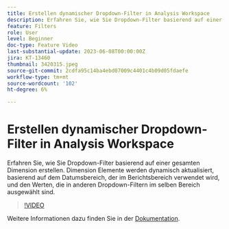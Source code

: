 ```yaml
---
title: Erstellen dynamischer Dropdown-Filter in Analysis Workspace
description: Erfahren Sie, wie Sie Dropdown-Filter basierend auf einer gesamten Dimension erstellen. Dimension Elemente werden dynamisch aktualisiert, basierend auf dem Datumsbereich, der im Berichtsbereich verwendet wird, und den Werten, die in anderen Dropdown-Filtern im selben Bereich ausgewählt sind.
feature: Filters
role: User
level: Beginner
doc-type: Feature Video
last-substantial-update: 2023-06-08T00:00:00Z
jira: KT-13460
thumbnail: 3420315.jpeg
source-git-commit: 2cdfa95c14ba4ebd07009c4401c4b09d05fdaefe
workflow-type: tm+mt
source-wordcount: '102'
ht-degree: 6%

---
```



# Erstellen dynamischer Dropdown-Filter in Analysis Workspace

Erfahren Sie, wie Sie Dropdown-Filter basierend auf einer gesamten Dimension erstellen. Dimension Elemente werden dynamisch aktualisiert, basierend auf dem Datumsbereich, der im Berichtsbereich verwendet wird, und den Werten, die in anderen Dropdown-Filtern im selben Bereich ausgewählt sind.

>[!VIDEO](https://video.tv.adobe.com/v/3420315/?learn=on)

Weitere Informationen dazu finden Sie in der [Dokumentation](https://experienceleague.adobe.com/docs/analytics/analyze/analysis-workspace/panels/panels.html#dynamic-drop-down-filters).
